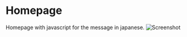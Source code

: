 # Homepage
Homepage with javascript for the message in japanese.
![Screenshot](https://i.imgur.com/Ht2QWSM.png)
